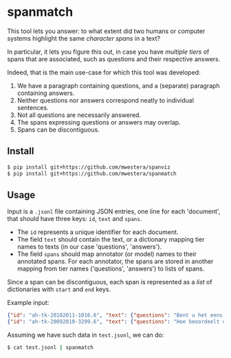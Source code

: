 # spanmatch

This tool lets you answer: to what extent did two humans or computer systems highlight the same _character spans_ in a text?

In particular, it lets you figure this out, in case you have _multiple tiers_ of spans that are associated, such as questions and their respective answers.

Indeed, that is the main use-case for which this tool was developed:

1. We have a paragraph containing questions, and a (separate) paragraph containing answers.
2. Neither questions nor answers correspond neatly to individual sentences.
3. Not all questions are necessarily answered. 
4. The spans expressing questions or answers may overlap.
5. Spans can be discontiguous.


## Install

```bash
$ pip install git+https://github.com/mwestera/spanviz
$ pip install git+https://github.com/mwestera/spanmatch
```

## Usage

Input is a `.jsonl` file containing JSON entries, one line for each 'document', that should have three keys: `id`, `text` and `spans`.

- The `id` represents a unique identifier for each document.
- The field `text` should contain the text, or a dictionary mapping tier names to texts (in our case 'questions', 'answers').
- The field `spans` should map annotator (or model) names to their annotated spans. For each annotator, the spans are stored in another mapping from tier names ('questions', 'answers') to lists of spans.

Since a span can be discontiguous, each span is represented as a _list_ of dictionaries with `start` and `end` keys.  

Example input:

```json lines
{"id": "ah-tk-20102011-1016.6", "text": {"questions": "Bent u het eens met het IVO dat betere voorlichting oneigenlijk gebruik kan voorkomen en afkicken bevordert? Zo ja, hoe gaat u dit bevorderen? Zo nee, waarom niet?", "answers": "Gelet op de aard en de omvang van oneigenlijk gebruik van Ritalin zoals nu bekend wil ik mij vooralsnog in deze beperken tot het monitoren en voorlichten met behulp van het bestaande instrumentarium. "}, "spans": {"annotator1": {"questions": [[{"start": 0, "end": 108, "score": 5, "text": "Bent u het eens met het IVO dat betere voorlichting oneigenlijk gebruik kan voorkomen en afkicken bevordert?"}], [{"start": 109, "end": 142, "score": 5, "text": "Zo ja, hoe gaat u dit bevorderen?"}], [{"start": 143, "end": 163, "score": 5, "text": "Zo nee, waarom niet?"}]], "answers": [[], [], [{"start": 0, "end": 81, "score": 5, "text": "Gelet op de aard en de omvang van oneigenlijk gebruik van Ritalin zoals nu bekend"}]]}, "annotator2": {"questions": [[{"start": 0, "end": 108, "score": 5, "text": "Bent u het eens met het IVO dat betere voorlichting oneigenlijk gebruik kan voorkomen en afkicken bevordert?"}], [{"start": 109, "end": 142, "score": 5, "text": "Zo ja, hoe gaat u dit bevorderen?"}], [{"start": 143, "end": 163, "score": 5, "text": "Zo nee, waarom niet?"}]], "answers": [[{"start": 112, "end": 199, "score": 5, "text": "beperken tot het monitoren en voorlichten met behulp van het bestaande instrumentarium."}], [], [{"start": 0, "end": 65, "score": 5, "text": "Gelet op de aard en de omvang van oneigenlijk gebruik van Ritalin"}]]}}}
{"id": "ah-tk-20092010-3299.6", "text": {"questions": "Hoe beoordeelt u het nut van dagbesteding voor (ex-)psychiatrisch pati\u00ebnten? Wat is uw reactie op de verklaring van cli\u00ebnt W.: \u00abAls ik steeds alleen thuis zou zitten, ben ik bang dat het helemaal verkeerd gaat. Ik ben heel ziek geweest\u00bb?", "answers": "Het gaat hier niet om het nut van de geboden zorg, maar om de redelijkheid daarvoor een eigen bijdrage te heffen. Bij de bijdrage wordt rekening gehouden met de draagkracht van betrokkene. "}, "spans": {"annotator1": {"questions": [[{"start": 0, "end": 76, "score": 5, "text": "Hoe beoordeelt u het nut van dagbesteding voor (ex-)psychiatrisch pati\u00ebnten?"}], [{"start": 77, "end": 237, "score": 5, "text": "Wat is uw reactie op de verklaring van cli\u00ebnt W.: \u00abAls ik steeds alleen thuis zou zitten, ben ik bang dat het helemaal verkeerd gaat. Ik ben heel ziek geweest\u00bb?"}]], "answers": [[{"start": 0, "end": 50, "score": 2, "text": "Het gaat hier niet om het nut van de geboden zorg,"}], []]}, "annotator2": {"questions": [[{"start": 0, "end": 76, "score": 5, "text": "Hoe beoordeelt u het nut van dagbesteding voor (ex-)psychiatrisch pati\u00ebnten?"}], [{"start": 77, "end": 237, "score": 5, "text": "Wat is uw reactie op de verklaring van cli\u00ebnt W.: \u00abAls ik steeds alleen thuis zou zitten, ben ik bang dat het helemaal verkeerd gaat. Ik ben heel ziek geweest\u00bb?"}]], "answers": [[{"start": 0, "end": 50, "score": 1, "text": "Het gaat hier niet om het nut van de geboden zorg,"}], [{"start": 114, "end": 188, "score": 5, "text": "Bij de bijdrage wordt rekening gehouden met de draagkracht van betrokkene."}]]}}}
```

Assuming we have such data in `test.jsonl`, we can do:

```bash
$ cat test.jsonl | spanmatch
```